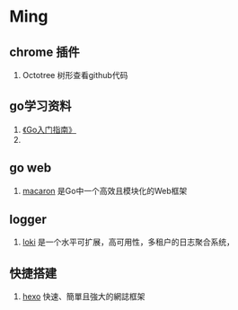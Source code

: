 # Ming

## chrome 插件
1. Octotree 树形查看github代码

## go学习资料
1. [《Go入门指南》](https://github.com/yezihack/the-way-to-go_ZH_CN/blob/master/eBook/directory.md)
1.

## go web
1. [macaron](https://github.com/go-macaron/macaron) 是Go中一个高效且模块化的Web框架

## logger
1. [loki](https://github.com/grafana/loki)  是一个水平可扩展，高可用性，多租户的日志聚合系统，

## 快捷搭建
1. [hexo](https://hexo.io/) 快速、簡單且強大的網誌框架